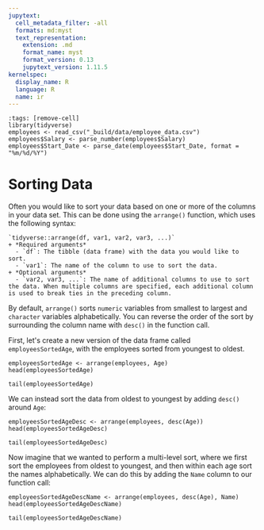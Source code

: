 ```yaml
---
jupytext:
  cell_metadata_filter: -all
  formats: md:myst
  text_representation:
    extension: .md
    format_name: myst
    format_version: 0.13
    jupytext_version: 1.11.5
kernelspec:
  display_name: R
  language: R
  name: ir
---
```


```{code-cell}
:tags: [remove-cell]
library(tidyverse)
employees <- read_csv("_build/data/employee_data.csv")
employees$Salary <- parse_number(employees$Salary)
employees$Start_Date <- parse_date(employees$Start_Date, format = "%m/%d/%Y")
```

# Sorting Data

Often you would like to sort your data based on one or more of the columns in your data set. This can be done using the `arrange()` function, which uses the following syntax:

```{admonition} Syntax
`tidyverse::arrange(df, var1, var2, var3, ...)`
+ *Required arguments*
  - `df`: The tibble (data frame) with the data you would like to sort. 
  - `var1`: The name of the column to use to sort the data.
+ *Optional arguments*
  - `var2, var3, ...`: The name of additional columns to use to sort the data. When multiple columns are specified, each additional column is used to break ties in the preceding column. 
```

By default, `arrange()` sorts `numeric` variables from smallest to largest and `character` variables alphabetically. You can reverse the order of the sort by surrounding the column name with `desc()` in the function call.

First, let's create a new version of the data frame called `employeesSortedAge`, with the employees sorted from youngest to oldest. 

```{code-cell}
employeesSortedAge <- arrange(employees, Age)
head(employeesSortedAge)
```

```{code-cell}
tail(employeesSortedAge)
```

We can instead sort the data from oldest to youngest by adding `desc()` around `Age`:

```{code-cell}
employeesSortedAgeDesc <- arrange(employees, desc(Age))
head(employeesSortedAgeDesc)
```

```{code-cell}
tail(employeesSortedAgeDesc)
```

Now imagine that we wanted to perform a multi-level sort, where we first sort the employees from oldest to youngest, and then within each age sort the names alphabetically. We can do this by adding the `Name` column to our function call:

```{code-cell}
employeesSortedAgeDescName <- arrange(employees, desc(Age), Name)
head(employeesSortedAgeDescName)
```

```{code-cell}
tail(employeesSortedAgeDescName)
```